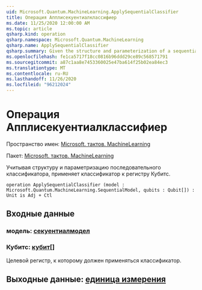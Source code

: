 ```yaml
---
uid: Microsoft.Quantum.MachineLearning.ApplySequentialClassifier
title: Операция Апплисекуентиалклассифиер
ms.date: 11/25/2020 12:00:00 AM
ms.topic: article
qsharp.kind: operation
qsharp.namespace: Microsoft.Quantum.MachineLearning
qsharp.name: ApplySequentialClassifier
qsharp.summary: Given the structure and parameterization of a sequential classifier, applies the classifier to a register of qubits.
ms.openlocfilehash: fe1ca5717f18cc0816b96ddd29ce89c568571791
ms.sourcegitcommit: a87c1aa8e7453360025e47ba614f25b02ea84ec3
ms.translationtype: MT
ms.contentlocale: ru-RU
ms.lasthandoff: 11/26/2020
ms.locfileid: "96212024"
---
```

# <a name="applysequentialclassifier-operation"></a>Операция Апплисекуентиалклассифиер

Пространство имен: [Microsoft. тактов. MachineLearning](xref:Microsoft.Quantum.MachineLearning)

Пакет: [Microsoft. тактов. MachineLearning](https://nuget.org/packages/Microsoft.Quantum.MachineLearning)


Учитывая структуру и параметризацию последовательного классификатора, применяет классификатор к регистру Кубитс.

```qsharp
operation ApplySequentialClassifier (model : Microsoft.Quantum.MachineLearning.SequentialModel, qubits : Qubit[]) : Unit is Adj + Ctl
```


## <a name="input"></a>Входные данные

### <a name="model--sequentialmodel"></a>модель: [секуентиалмодел](xref:Microsoft.Quantum.MachineLearning.SequentialModel)




### <a name="qubits--qubit"></a>Кубитс: [кубит](xref:microsoft.quantum.lang-ref.qubit)[]

Целевой регистр, к которому должен применяться классификатор.



## <a name="output--unit"></a>Выходные данные: [единица измерения](xref:microsoft.quantum.lang-ref.unit)

